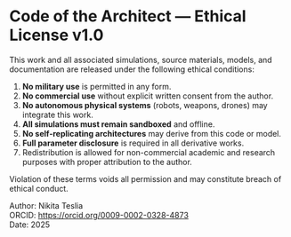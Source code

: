 
# Code of the Architect — Ethical License v1.0

This work and all associated simulations, source materials, models, and documentation are released under the following ethical conditions:

1. **No military use** is permitted in any form.
2. **No commercial use** without explicit written consent from the author.
3. **No autonomous physical systems** (robots, weapons, drones) may integrate this work.
4. **All simulations must remain sandboxed** and offline.
5. **No self-replicating architectures** may derive from this code or model.
6. **Full parameter disclosure** is required in all derivative works.
7. Redistribution is allowed for non-commercial academic and research purposes with proper attribution to the author.

Violation of these terms voids all permission and may constitute breach of ethical conduct.

Author: Nikita Teslia  
ORCID: https://orcid.org/0009-0002-0328-4873  
Date: 2025
